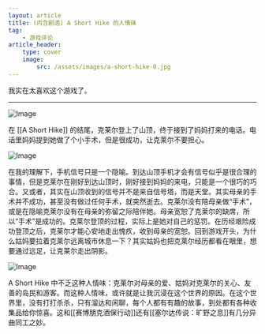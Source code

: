 ```yaml
---
layout: article
title: (内含剧透) A Short Hike 的人情味
tag:
    - 游戏评论
article_header:
    type: cover
    image:
        src: /assets/images/a-short-hike-0.jpg
---
```


我实在太喜欢这个游戏了。

<!--more-->

---

![Image](/assets/images/a-short-hike-1.jpg)

在 [[A Short Hike]] 的结尾，克莱尔登上了山顶，终于接到了妈妈打来的电话。电话里妈妈提到她做了个小手术，但是很成功，让克莱尔不要担心。

![Image](/assets/images/a-short-hike-2.jpg)

在我的理解下，手机信号只是一个隐喻。到达山顶手机才会有信号似乎是很合理的事情，但是克莱尔在刚好到达山顶时，刚好接到妈妈的来电，只能是一个很巧的巧合。又或者，其实在山顶收到的信号并不是来自信号塔，而是天堂。其实母亲的手术并不成功，甚至没有做过任何手术，就突然逝去。克莱尔没有陪母亲做“手术”，或是在隐喻克莱尔没有在母亲的弥留之际陪伴她。母亲宽恕了克莱尔的缺席，所以“手术”是成功的。克莱尔登顶的过程，实际上是她对自己的惩罚。在历经艰险成功登顶之后，克莱尔才能心安地走出愧疚，收到母亲的宽恕。回到游戏开头，为什么姑妈要拉着克莱尔远离城市休息一下？其实姑妈也把克莱尔经历都看在眼里，想要通过远足，让克莱尔走出阴影。

![Image](/assets/images/a-short-hike-3.jpg)

A Short Hike 中不乏这种人情味：克莱尔对母亲的爱、姑妈对克莱尔的关心、友善的岛民和游客。而这种人情味，或许就是让我沉浸在这个世界的原因。在这个世界里，没有打打杀杀，只有溜达和闲聊，每个人都有有趣的故事，到处都有各种收集品给你惊喜。这和[[赛博朋克酒保行动]]还有[[塞尔达传说：旷野之息]]有几分异曲同工之妙。
